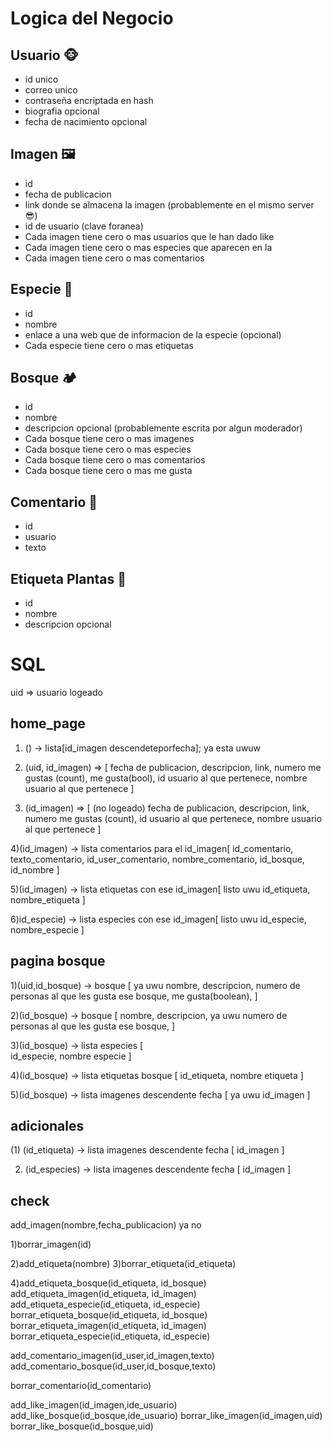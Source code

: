 # Logica del Negocio
## Usuario 🐵
  - id unico
  - correo unico
  - contraseña encriptada en hash
  - biografia opcional
  - fecha de nacimiento opcional
## Imagen 🖼
- id
- fecha de publicacion
- link donde se almacena la imagen (probablemente en el mismo server 😎)
- id de usuario (clave foranea)
- Cada imagen tiene cero o mas usuarios que le han dado like
- Cada imagen tiene cero o mas especies que aparecen en la
- Cada imagen tiene cero o mas comentarios
## Especie 🌼
- id
- nombre
- enlace a una web que de informacion de la especie (opcional)
- Cada especie tiene cero o mas etiquetas
## Bosque 🏕
- id
- nombre
- descripcion opcional (probablemente escrita por algun moderador)
- Cada bosque tiene cero o mas imagenes
- Cada bosque tiene cero o mas especies
- Cada bosque tiene cero o mas  comentarios
- Cada bosque tiene cero o mas me gusta
## Comentario 📃
- id
- usuario
- texto
## Etiqueta Plantas 🎫
- id
- nombre
- descripcion opcional


# SQL
uid => usuario logeado
## home_page
1) () -> lista[id_imagen descendeteporfecha]; ya esta uwuw

2) (uid, id_imagen) => [
  fecha de publicacion, 
  descripcion, 
  link,
  numero me gustas (count), 
  me gusta(bool),
  id usuario al que pertenece,
  nombre usuario al que pertenece
]

3) (id_imagen) => [  (no logeado)
  fecha de publicacion, 
  descripcion, 
  link,
  numero me gustas (count),
  id usuario al que pertenece,
  nombre usuario al que pertenece
]

4)(id_imagen) -> lista comentarios para el id_imagen[
  id_comentario,
  texto_comentario,
  id_user_comentario,
  nombre_comentario,
  id_bosque,
  id_nombre
]

5)(id_imagen) -> lista etiquetas con ese id_imagen[  listo uwu
  id_etiqueta,
  nombre_etiqueta
]

6)id_especie) -> lista especies con ese id_imagen[ listo uwu
  id_especie,
  nombre_especie
]

## pagina bosque
1)(uid,id_bosque) -> bosque [           ya uwu
  nombre,
  descripcion,
  numero de personas al que les gusta ese bosque,
  me gusta(boolean),
]

2)(id_bosque) -> bosque [
  nombre,
  descripcion,                                   ya uwu
  numero de personas al que les gusta ese bosque,
]

3)(id_bosque) -> lista especies [           
  id_especie,
  nombre especie
]

4)(id_bosque) -> lista etiquetas bosque [
  id_etiqueta,
  nombre etiqueta 
]

5)(id_bosque) -> lista imagenes descendente fecha [   ya uwu
  id_imagen
]

## adicionales

(1) (id_etiqueta) -> lista imagenes descendente fecha [
  id_imagen
]

2) (id_especies) -> lista imagenes descendente fecha [
  id_imagen
]

## check
add_imagen(nombre,fecha_publicacion) ya no

1)borrar_imagen(id)

2)add_etiqueta(nombre)
3)borrar_etiqueta(id_etiqueta)

4)add_etiqueta_bosque(id_etiqueta, id_bosque)
add_etiqueta_imagen(id_etiqueta, id_imagen)
add_etiqueta_especie(id_etiqueta, id_especie)
borrar_etiqueta_bosque(id_etiqueta, id_bosque)
borrar_etiqueta_imagen(id_etiqueta, id_imagen)
borrar_etiqueta_especie(id_etiqueta, id_especie)

add_comentario_imagen(id_user,id_imagen,texto)
add_comentario_bosque(id_user,id_bosque,texto)

borrar_comentario(id_comentario)

add_like_imagen(id_imagen,ide_usuario)
add_like_bosque(id_bosque,ide_usuario)
borrar_like_imagen(id_imagen,uid)
borrar_like_bosque(id_bosque,uid)